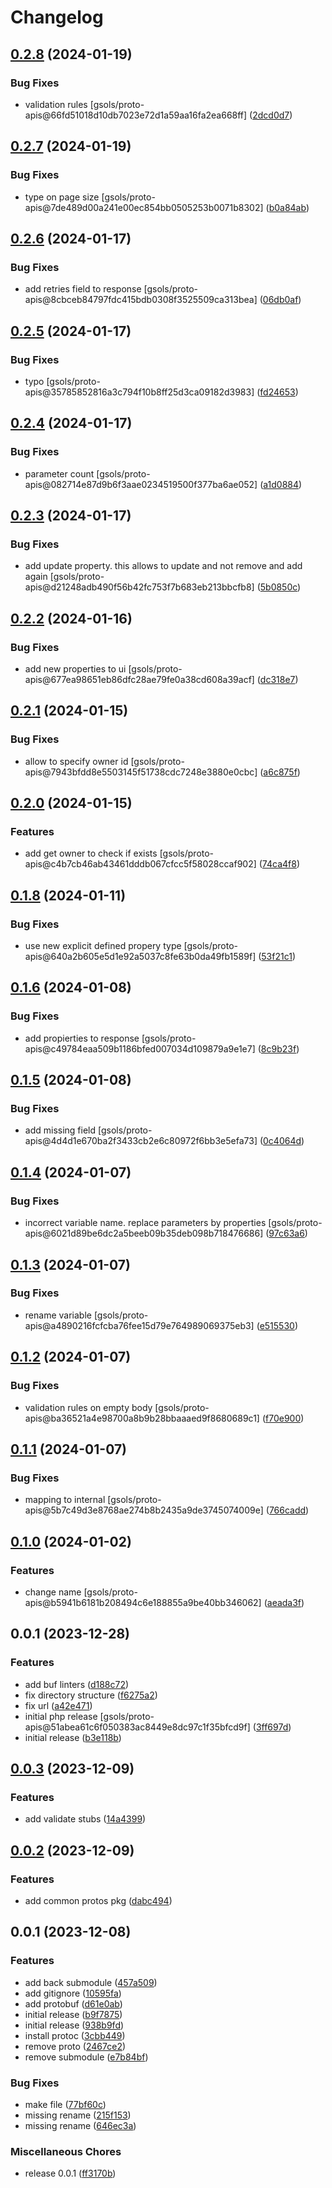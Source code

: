 # Changelog

## [0.2.8](https://github.com/idbi/phpproto/compare/v0.2.7...v0.2.8) (2024-01-19)


### Bug Fixes

* validation rules [gsols/proto-apis@66fd51018d10db7023e72d1a59aa16fa2ea668ff] ([2dcd0d7](https://github.com/idbi/phpproto/commit/2dcd0d75a145ac84f0bac854012c51094994370c))

## [0.2.7](https://github.com/idbi/phpproto/compare/v0.2.6...v0.2.7) (2024-01-19)


### Bug Fixes

* type on page size [gsols/proto-apis@7de489d00a241e00ec854bb0505253b0071b8302] ([b0a84ab](https://github.com/idbi/phpproto/commit/b0a84abea8c1e6110436875d4c34f7f6f84ada6e))

## [0.2.6](https://github.com/idbi/phpproto/compare/v0.2.5...v0.2.6) (2024-01-17)


### Bug Fixes

* add retries field to response [gsols/proto-apis@8cbceb84797fdc415bdb0308f3525509ca313bea] ([06db0af](https://github.com/idbi/phpproto/commit/06db0afd4753aaec44017d979e0032a18a993987))

## [0.2.5](https://github.com/idbi/phpproto/compare/v0.2.4...v0.2.5) (2024-01-17)


### Bug Fixes

* typo [gsols/proto-apis@35785852816a3c794f10b8ff25d3ca09182d3983] ([fd24653](https://github.com/idbi/phpproto/commit/fd24653cb6a2a9facba41d1d6c45222e19b06361))

## [0.2.4](https://github.com/idbi/phpproto/compare/v0.2.3...v0.2.4) (2024-01-17)


### Bug Fixes

* parameter count [gsols/proto-apis@082714e87d9b6f3aae0234519500f377ba6ae052] ([a1d0884](https://github.com/idbi/phpproto/commit/a1d08846fe78c2ad5cc1a854783298410af8104a))

## [0.2.3](https://github.com/idbi/phpproto/compare/v0.2.2...v0.2.3) (2024-01-17)


### Bug Fixes

* add update property. this allows to update and not remove and add again [gsols/proto-apis@d21248adb490f56b42fc753f7b683eb213bbcfb8] ([5b0850c](https://github.com/idbi/phpproto/commit/5b0850cc3aae5091e123511a01d7ae25c9d3d80e))

## [0.2.2](https://github.com/idbi/phpproto/compare/v0.2.1...v0.2.2) (2024-01-16)


### Bug Fixes

* add new properties to ui [gsols/proto-apis@677ea98651eb86dfc28ae79fe0a38cd608a39acf] ([dc318e7](https://github.com/idbi/phpproto/commit/dc318e76d5112ad3c5e9824897e109e1cf81a666))

## [0.2.1](https://github.com/idbi/phpproto/compare/v0.2.0...v0.2.1) (2024-01-15)


### Bug Fixes

* allow to specify owner id [gsols/proto-apis@7943bfdd8e5503145f51738cdc7248e3880e0cbc] ([a6c875f](https://github.com/idbi/phpproto/commit/a6c875f6169fda43d5a0761b183e74dee29725ce))

## [0.2.0](https://github.com/idbi/phpproto/compare/v0.1.8...v0.2.0) (2024-01-15)


### Features

* add get owner to check if exists [gsols/proto-apis@c4b7cb46ab43461dddb067cfcc5f58028ccaf902] ([74ca4f8](https://github.com/idbi/phpproto/commit/74ca4f82dbfcca4175afbfac272d3208be8afd95))

## [0.1.8](https://github.com/idbi/phpproto/compare/v0.1.7...v0.1.8) (2024-01-11)


### Bug Fixes

* use new explicit defined propery type [gsols/proto-apis@640a2b605e5d1e92a5037c8fe63b0da49fb1589f] ([53f21c1](https://github.com/idbi/phpproto/commit/53f21c123d8c5262a8c4e6eb181232b80a2b112b))

## [0.1.6](https://github.com/idbi/phpproto/compare/v0.1.5...v0.1.6) (2024-01-08)


### Bug Fixes

* add propierties to response [gsols/proto-apis@c49784eaa509b1186bfed007034d109879a9e1e7] ([8c9b23f](https://github.com/idbi/phpproto/commit/8c9b23f3e2f53f055bd71abb4975eedc361f156b))

## [0.1.5](https://github.com/idbi/phpproto/compare/v0.1.4...v0.1.5) (2024-01-08)


### Bug Fixes

* add  missing field [gsols/proto-apis@4d4d1e670ba2f3433cb2e6c80972f6bb3e5efa73] ([0c4064d](https://github.com/idbi/phpproto/commit/0c4064d1bfc57de2a83c456cc26053e443c235e0))

## [0.1.4](https://github.com/idbi/phpproto/compare/v0.1.3...v0.1.4) (2024-01-07)


### Bug Fixes

* incorrect variable name. replace parameters by properties [gsols/proto-apis@6021d89be6dc2a5beeb09b35deb098b718476686] ([97c63a6](https://github.com/idbi/phpproto/commit/97c63a6d116fabac2596e32910abb952e9e28753))

## [0.1.3](https://github.com/idbi/phpproto/compare/v0.1.2...v0.1.3) (2024-01-07)


### Bug Fixes

* rename variable [gsols/proto-apis@a4890216fcfcba76fee15d79e764989069375eb3] ([e515530](https://github.com/idbi/phpproto/commit/e515530de29298e7bfcd5ed92d21540a7751c005))

## [0.1.2](https://github.com/idbi/phpproto/compare/v0.1.1...v0.1.2) (2024-01-07)


### Bug Fixes

* validation rules on empty body [gsols/proto-apis@ba36521a4e98700a8b9b28bbaaaed9f8680689c1] ([f70e900](https://github.com/idbi/phpproto/commit/f70e90028df07c3216fda814bf4360fba8cc658d))

## [0.1.1](https://github.com/idbi/phpproto/compare/v0.1.0...v0.1.1) (2024-01-07)


### Bug Fixes

* mapping to internal [gsols/proto-apis@5b7c49d3e8768ae274b8b2435a9de3745074009e] ([766cadd](https://github.com/idbi/phpproto/commit/766cadd1807f8b767d32ec538b3c1ecfea9d0d4f))

## [0.1.0](https://github.com/idbi/phpproto/compare/v0.0.1...v0.1.0) (2024-01-02)


### Features

* change name [gsols/proto-apis@b5941b6181b208494c6e188855a9be40bb346062] ([aeada3f](https://github.com/idbi/phpproto/commit/aeada3f7b2adb14ff0d0833cf0981cff02000ab0))

## 0.0.1 (2023-12-28)


### Features

* add buf linters ([d188c72](https://github.com/idbi/phpproto/commit/d188c72dda388b19f51507e6906f825d8c8dfbd6))
* fix directory structure ([f6275a2](https://github.com/idbi/phpproto/commit/f6275a29d53a54eee146aae3cd62a9554891f178))
* fix url ([a42e471](https://github.com/idbi/phpproto/commit/a42e4712394af6309ea330b4e47c212c8f87431c))
* initial php release [gsols/proto-apis@51abea61c6f050383ac8449e8dc97c1f35bfcd9f] ([3ff697d](https://github.com/idbi/phpproto/commit/3ff697d62a23f7352658c4ed9d5b5bdf4f569aca))
* initial release ([b3e118b](https://github.com/idbi/phpproto/commit/b3e118b1c72fd9096fcb74ce5ef243b373bd317b))

## [0.0.3](https://github.com/gsols/phpproto/compare/v0.0.2...v0.0.3) (2023-12-09)


### Features

* add validate stubs ([14a4399](https://github.com/gsols/phpproto/commit/14a4399d36e3bae9bdeb7c70c8980aa1bc359513))

## [0.0.2](https://github.com/gsols/phpproto/compare/v0.0.1...v0.0.2) (2023-12-09)


### Features

* add common protos pkg ([dabc494](https://github.com/gsols/phpproto/commit/dabc4941daabc78e81582bb55cbfc34e6110c498))

## 0.0.1 (2023-12-08)


### Features

* add back submodule ([457a509](https://github.com/gsols/phpproto/commit/457a509a1ac18ac27ba3ec6c15660461637f7a52))
* add gitignore ([10595fa](https://github.com/gsols/phpproto/commit/10595fa2d19e000e2f734aaa328a9621c1af680a))
* add protobuf ([d61e0ab](https://github.com/gsols/phpproto/commit/d61e0abe5be7a023ab37d44276e126136db3f04e))
* initial release ([b9f7875](https://github.com/gsols/phpproto/commit/b9f787526a1d2c806f9350779176cc69429497c7))
* initial release ([938b9fd](https://github.com/gsols/phpproto/commit/938b9fd35cfb7d18dbc17b61bab50aa260d2d764))
* install protoc ([3cbb449](https://github.com/gsols/phpproto/commit/3cbb449ccea69ffbc48a5d03118c54fa75e3a0f8))
* remove proto ([2467ce2](https://github.com/gsols/phpproto/commit/2467ce2c3b40924d74fa84ef9d4779e370567cc4))
* remove submodule ([e7b84bf](https://github.com/gsols/phpproto/commit/e7b84bf8e6a245e856d8620aac3bd23288629acc))


### Bug Fixes

* make file ([77bf60c](https://github.com/gsols/phpproto/commit/77bf60c3d74c3a640337e6b1bbbcfcee7ed48eb5))
* missing rename ([215f153](https://github.com/gsols/phpproto/commit/215f153b4a0bf79b74c86ffc1849c15c70b3f8bc))
* missing rename ([646ec3a](https://github.com/gsols/phpproto/commit/646ec3a1d1f2d995216a68221c33ba74c11e2948))


### Miscellaneous Chores

* release 0.0.1 ([ff3170b](https://github.com/gsols/phpproto/commit/ff3170be861b378c667e3ab5a2507453826a9055))

